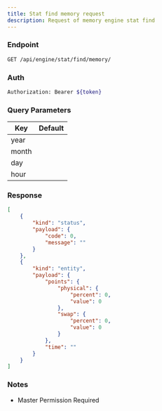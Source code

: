 ```yaml
---
title: Stat find memory request
description: Request of memory engine stat find
---
```


### Endpoint

```bash
GET /api/engine/stat/find/memory/
```

### Auth

```bash
Authorization: Bearer ${token}
```

### Query Parameters

| Key | Default |
|-----|---------|
| year |  |
| month |  |
| day |  |
| hour |  |

### Response

```json [Json]
[
    {
        "kind": "status",
        "payload": {
            "code": 0,
            "message": ""
        }
    },
    {
        "kind": "entity",
        "payload": {
            "points": {
                "physical": {
                    "percent": 0,
                    "value": 0
                },
                "swap": {
                    "percent": 0,
                    "value": 0
                }
            },
            "time": ""
        }
    }
]
```

### Notes

- Master Permission Required
